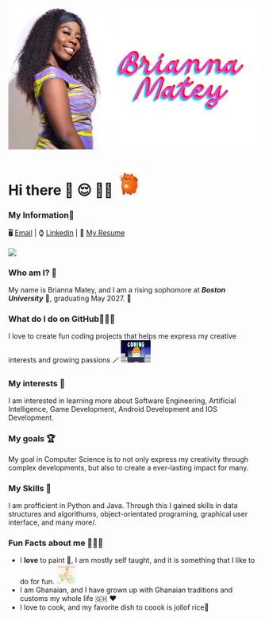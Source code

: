 <p align="center">
  <img src="https://raw.githubusercontent.com/briannammatey/briannammatey/main/Tech.png" alt="Header" width="700"/>
</p>



# Hi there 🌺 😌 👋🏾 <img src= "https://raw.githubusercontent.com/briannammatey/briannammatey/main/doggy.webp" alt="GIF" width="50">
### My Information🌟

🖥️ [Email](mailto:briannammatey@gmail.com) | 
⌚️ [Linkedin](https://www.linkedin.com/in/brianna-matey-750381295) | 
📝 [My Resume](https://docs.google.com/document/d/1xUiJNQGOwC6ZYSpL6eJ4km9Lc36Vp0imf5ZWAPfb_ck/edit?usp=sharing)



<img align="center" src="https://github-readme-stats.vercel.app/api?username=briannammatey&theme=dracula" />

### Who am I? 🤔

  My name is Brianna Matey, and I am a rising sophomore at ***Boston University*** 🐶, graduating May 2027. 🥳 
  
### What do I do on GitHub🏃🏾‍♀️
  I love to create fun coding projects that helps me express my creative interests and growing passions 🪄
  <img src= "https://raw.githubusercontent.com/briannammatey/briannammatey/main/penguin.webp" alt="GIF" width="60">

### My interests 💭
  I am interested in learning more about Software Engineering, Artificial Intelligence, Game Development, Android Development and IOS Development.

### My goals 🏆
  My goal in Computer Science is to not only express my creativity through complex developments, but also to create a ever-lasting impact for many.

### My Skills 🎡
  I am profficient in Python and Java. Through this I gained skills in data structures and algorithums, object-orientated programing, graphical user interface, and many more/\.

### Fun Facts about me  🤸🏾‍♀️
- I **love** to paint 🎨, I am mostly self taught, and it is something that I like to do for fun. <img src= "https://raw.githubusercontent.com/briannammatey/briannammatey/main/paint.webp" alt="GIF" width="40">
- I am Ghanaian, and I have grown up with Ghanaian traditions and customs my whole life 🇬🇭 ❤️
- I love to cook, and my favorite dish to coook is jollof rice🍛


  


<!--



**briannammatey/briannammatey** is a ✨ _special_ ✨ repository because its `README.md` (this file) appears on your GitHub profile.

Here are some ideas to get you started:

- 🔭 I’m currently working on ...
- 🌱 I’m currently learning ...
- 👯 I’m looking to collaborate on ...
- 🤔 I’m looking for help with ...
- 💬 Ask me about ...
- 📫 How to reach me: ...
- 😄 Pronouns: ...
- ⚡ Fun fact: ...
-->
